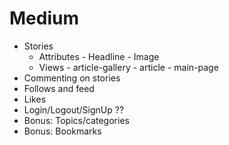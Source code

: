 # Medium

- Stories
  - Attributes
        - Headline
        - Image
  - Views
        - article-gallery
        - article
        - main-page
- Commenting on stories
- Follows and feed
- Likes
- Login/Logout/SignUp ??
- Bonus: Topics/categories
- Bonus: Bookmarks
